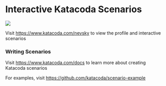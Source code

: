 # Interactive Katacoda Scenarios

[![](http://shields.katacoda.com/katacoda/nevsky/count.svg)](https://www.katacoda.com/nevsky "Get your profile on Katacoda.com")

Visit https://www.katacoda.com/nevsky to view the profile and interactive scenarios

### Writing Scenarios
Visit https://www.katacoda.com/docs to learn more about creating Katacoda scenarios

For examples, visit https://github.com/katacoda/scenario-example

